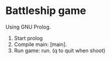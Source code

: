 Battleship game
======

Using GNU Prolog.

1. Start prolog
2. Compile main: [main].
3. Run game: run. (q to quit when shoot)